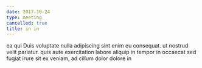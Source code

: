 ```yaml
---
date: 2017-10-24
type: meeting
cancelled: true
title: in in
---
```

ea qui Duis voluptate nulla adipiscing sint enim eu consequat. ut nostrud velit pariatur. quis aute exercitation labore aliquip in tempor in occaecat sed fugiat irure sit ex veniam, ad cillum dolor dolore in